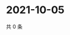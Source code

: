 # 2021-10-05

共 0 条

<!-- BEGIN WEIBO -->
<!-- 最后更新时间 Tue Oct 05 2021 18:14:51 GMT+0800 (China Standard Time) -->

<!-- END WEIBO -->
